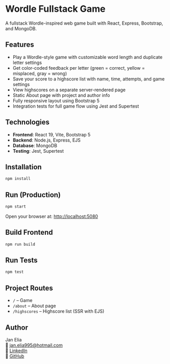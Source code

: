 # Wordle Fullstack Game

A fullstack Wordle-inspired web game built with React, Express, Bootstrap, and MongoDB.

## Features

- Play a Wordle-style game with customizable word length and duplicate letter settings
- Get color-coded feedback per letter (green = correct, yellow = misplaced, gray = wrong)
- Save your score to a highscore list with name, time, attempts, and game settings
- View highscores on a separate server-rendered page
- Static About page with project and author info
- Fully responsive layout using Bootstrap 5
- Integration tests for full game flow using Jest and Supertest

## Technologies

- **Frontend**: React 19, Vite, Bootstrap 5
- **Backend**: Node.js, Express, EJS
- **Database**: MongoDB
- **Testing**: Jest, Supertest

## Installation

```bash
npm install
```

## Run (Production)

```bash
npm start
```

Open your browser at: [http://localhost:5080](http://localhost:5080)

## Build Frontend

```bash
npm run build
```

## Run Tests

```bash
npm test
```

## Project Routes

- `/` – Game
- `/about` – About page
- `/highscores` – Highscore list (SSR with EJS)

## Author

Jan Elia  
📧 jan.elia995@hotmail.com  
🔗 [LinkedIn](https://www.linkedin.com/in/jan-elia-8001a7231/)  
🐙 [GitHub](https://github.com/jan-elia-24)